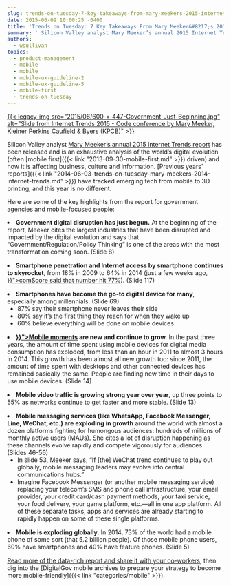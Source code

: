 ```yaml
---
slug: trends-on-tuesday-7-key-takeaways-from-mary-meekers-2015-internet-trends-report
date: 2015-06-09 10:00:25 -0400
title: 'Trends on Tuesday: 7 Key Takeaways From Mary Meeker&#8217;s 2015 Internet Trends Report'
summary: ' Silicon Valley analyst Mary Meeker’s annual 2015 Internet Trends report has been released and is an exhaustive analysis of the world’s digital evolution (often mobile first driven) and how it is affecting business, culture'
authors:
  - wsullivan
topics:
  - product-management
  - mobile
  - mobile
  - mobile-ux-guideline-2
  - mobile-ux-guideline-5
  - mobile-first
  - trends-on-tuesday
---
```


[{{< legacy-img src="2015/06/600-x-447-Government-Just-Beginning.jpg" alt="Slide from Internet Trends 2015 - Code conference by Mary Meeker, Kleiner Perkins Caufield & Byers (KPCB)" >}}](https://s3.amazonaws.com/digitalgov/_legacy-img/2015/06/Government-Just-Beginning.jpg)

Silicon Valley analyst [Mary Meeker’s annual 2015 Internet Trends report](http://www.kpcb.com/internet-trends) has been released and is an exhaustive analysis of the world’s digital evolution (often [mobile first]({{< link "2013-09-30-mobile-first.md" >}}) driven) and how it is affecting business, culture and information. [Previous years&#8217; reports]({{< link "2014-06-03-trends-on-tuesday-mary-meekers-2014-internet-trends.md" >}}) have tracked emerging tech from mobile to 3D printing, and this year is no different.

Here are some of the key highlights from the report for government agencies and mobile-focused people:

<li style="margin-bottom: 15px">
  <strong>Government digital disruption has just begun.</strong> At the beginning of the report, Meeker cites the largest industries that have been disrupted and impacted by the digital evolution and says that “Government/Regulation/Policy Thinking” is one of the areas with the most transformation coming soon. (Slide 8)
</li>
<li style="margin-bottom: 15px">
  <strong>Smartphone penetration and Internet access by smartphone continues to skyrocket</strong>, from 18% in 2009 to 64% in 2014 (just a few weeks ago, <a href="{{< link "2015-05-26-trends-on-tuesday-186-3-million-people-own-smartphones-in-the-u-s.md" >}}">comScore said that number hit 77%</a>). (Slide 117)
</li>
<li style="margin-bottom: 15px">
  <strong>Smartphones have become the go-to digital device for many</strong>, especially among millennials: (Slide 69) <ul>
    <li>
      87% say their smartphone never leaves their side
    </li>
    <li>
      80% say it’s the first thing they reach for when they wake up
    </li>
    <li>
      60% believe everything will be done on mobile devices
    </li>
  </ul>
</li>

<li style="margin-bottom: 15px">
  <strong><a href="{{< link "2015-06-01-finding-the-best-mobile-moment-is-the-first-stepping-stone-to-anytime-anywhere-government.md" >}}">Mobile moments</a> are new and continue to grow.</strong> In the past three years, the amount of time spent using mobile devices for digital media consumption has exploded, from less than an hour in 2011 to almost 3 hours in 2014. This growth has been almost all new growth too: since 2011, the amount of time spent with desktops and other connected devices has remained basically the same. People are finding new time in their days to use mobile devices. (Slide 14)
</li>
<li style="margin-bottom: 15px">
  <strong>Mobile video traffic is growing strong year over year</strong>, up three points to 55% as networks continue to get faster and more stable. (Slide 13)
</li>
<li style="margin-bottom: 15px">
  <strong>Mobile messaging services (like WhatsApp, Facebook Messenger, Line, WeChat, etc.) are exploding in growth</strong> around the world with almost a dozen platforms fighting for humongous audiences: hundreds of millions of monthly active users (MAUs). She cites a lot of disruption happening as these channels evolve rapidly and compete vigorously for audiences. (Slides 46-56) <ul>
    <li>
      In slide 53, Meeker says, “If [the] WeChat trend continues to play out globally, mobile messaging leaders may evolve into central communications hubs.”
    </li>
    <li>
      Imagine Facebook Messenger (or another mobile messaging service) replacing your telecom’s SMS and phone call infrastructure, your email provider, your credit card/cash payment methods, your taxi service, your food delivery, your game platform, etc.—all in one app platform. All of these separate tasks, apps and services are already starting to rapidly happen on some of these single platforms.
    </li>
  </ul>
</li>

<li style="margin-bottom: 15px">
  <strong>Mobile is exploding globally.</strong> In 2014, 73% of the world had a mobile phone of some sort (that 5.2 billion people). Of those mobile phone users, 60% have smartphones and 40% have feature phones. (Slide 5)
</li>

[Read more of the data-rich report and share it with your co-workers](http://www.kpcb.com/internet-trends), then dig into the [DigitalGov mobile archives to prepare your strategy to become more mobile-friendly]({{< link "categories/mobile" >}}).

 